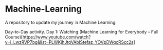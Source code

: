 # Machine-Learning
A repository to update my journey in Machine Learning

Day-to-Day activity.
Day 1: Watching (Machine Learning for Everybody – Full Course)[https://www.youtube.com/watch?v=i_LwzRVP7bg&list=PLWKjhJtqVAblStefaz_YOVpDWqcRScc2s]
